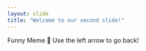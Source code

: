 ```yaml
---
layout: slide
title: "Welcome to our second slide!"
---
```

Funny Meme 📝
Use the left arrow to go back!
